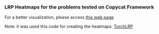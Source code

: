 ### LRP Heatmaps for the problems tested on Copycat Framework

For a better visualization, please access [this web page](https://www.jeiks.net/Stealing_DL_Models/framework-heatmaps)

Note: it was used this code for creating the heatmaps: [TorchLRP](https://github.com/fhvilshoj/TorchLRP/)

